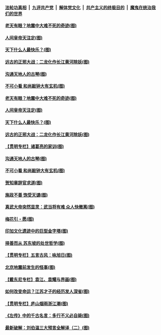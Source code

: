 

####  [法轮功真相](../../../../basic/blob/master/README.md?t=07240602) &nbsp;|&nbsp; [九评共产党](../../../../9ping.md/blob/master/README.md?t=07240602) &nbsp;|&nbsp; [解体党文化](../../../../jtdwh.md/blob/master/README.md?t=07240602)  &nbsp;|&nbsp; [共产主义的终极目的](../../../../gczydzjmd.md/blob/master/README.md?t=07240602) &nbsp;|&nbsp; [魔鬼在统治我们的世界](../../../../mgztzwmdsj.md/blob/master/README.md?t=07240602) 

#### [老天有眼？地震中大难不死的奇迹(图)](../pages/p7/940534.md?t=07240602) 

#### [人间皇帝天注定(图)](../pages/p7/940530.md?t=07240602) 

#### [天下什么人最快乐？(图)](../pages/p7/940329.md?t=07240602) 

#### [远古的正邪大战：二龙化作长江黄河除妖(图)](../pages/p7/940414.md?t=07240602) 

#### [沟通天地人的古琴(图)](../pages/p7/940313.md?t=07240602) 

#### [不可小看 和尚敲钟大有玄机(图)](../pages/p7/940306.md?t=07240602) 

#### [老天有眼？地震中大难不死的奇迹(图)](../pages/p7/940534.md?t=07240602) 

#### [人间皇帝天注定(图)](../pages/p7/940530.md?t=07240602) 

#### [天下什么人最快乐？(图)](../pages/p7/940329.md?t=07240602) 

#### [远古的正邪大战：二龙化作长江黄河除妖(图)](../pages/p7/940414.md?t=07240602) 

#### [【贯明专栏】诸葛亮的家训(图)](../pages/p7/940123.md?t=07240602) 

#### [沟通天地人的古琴(图)](../pages/p7/940313.md?t=07240602) 

#### [不可小看 和尚敲钟大有玄机(图)](../pages/p7/940306.md?t=07240602) 

#### [贺知章辞官求道(图)](../pages/p7/940113.md?t=07240602) 

#### [施政不善 饱受天谴(图)](../pages/p7/940112.md?t=07240602) 

#### [真武大帝突然显灵：武当将有难 众人快撤离(图)](../pages/p7/940145.md?t=07240602) 

#### [梅花引・愿(图)](../pages/p7/940216.md?t=07240602) 

#### [印加文化遗迹中的巨型金字塔(图)](../pages/p7/940019.md?t=07240602) 

#### [择善而从 苏东坡的处世哲学(图)](../pages/p7/939825.md?t=07240602) 

#### [【贯明专栏】五言古风：咏旭日(图)](../pages/p7/939500.md?t=07240602) 

#### [北京地震前发生的怪事(图)](../pages/p7/940022.md?t=07240602) 

#### [【戴东尼专栏】袁江、袁耀与界画(图)](../pages/p7/937878.md?t=07240602) 

#### [如何改变命运？江苏才子的经历发人深省(图)](../pages/p7/939897.md?t=07240602) 

#### [【贯明专栏】庐山烟雨浙江潮(图)](../pages/p7/936827.md?t=07240602) 

#### [《左传》中的千古名言：多行不义必自毙(图)](../pages/p7/939910.md?t=07240602) 

#### [最新破解：刘伯温三大预言全解译（二）(图)](../pages/p7/939583.md?t=07240602) 

